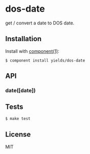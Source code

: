 
# dos-date

  get / convert a date to DOS date.

## Installation

  Install with [component(1)](http://component.io):

    $ component install yields/dos-date

## API

### date([date])

## Tests

```bash
$ make test
```

## License

  MIT

